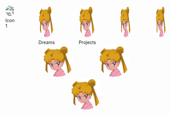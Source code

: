 <!DOCTYPE html>
<html>
<head>
  <style>
    .icon-container {
      display: flex;
      gap: 75px; /* Adjust the gap as needed */
      justify-content: center;
    }
    
    .icon-container .icon {
      display: flex;
      flex-direction: column;
      align-items: center;
      text-align: center;
    }
    
    .icon-container img {
      width: 100px;
      height: 100px;
      border-radius: 50%;
    }
    
    .icon-name {
      margin-top: 5px; /* Adjust the spacing as needed */
    }
  </style>
</head>
<body>
  <div class="icon-container">
    <div class="icon">
      <a href="https://example.com/page1">
        <img src="image1.png" alt="Icon 1" />
      </a>
      <div class="icon-name">Icon 1</div>
    </div>
    <div class="icon">
      <a href="https://chelcey.github.io/Github-Practice/abcProjects">
        <img src="image.png" alt="Projects" width="75" height="75" />
      </a>
      <div class="icon-name">Dreams</div>
    </div>
    <div class="icon">
      <a href="https://chelcey.github.io/Github-Practice/abcProjects">
        <img src="image.png" alt="Projects" width="75" height="75" />
      </a>
      <div class="icon-name">Projects</div>
    </div>
    <div class="icon">
      <a href="https://example.com">
        <img src="image.png" alt="Icon" width="100" height="100" />
      </a>
    </div>
    <div class="icon">
      <a href="https://example.com">
        <img src="image.png" alt="Icon" width="150" height="150" />
      </a>
    </div>
  </div>

  <div class="icon-container">
    <div class="icon">
      <img src="image.png" alt="Icon 1" width="75" height="75" />
    </div>
    <div class="icon">
      <img src="image.png" alt="Icon 2" width="75" height="75" />
    </div>
  </div>

  <div class="icon-container">
    <div class="icon">
      <a href="https://chelcey.github.io/Github-Practice/abcProjects">
        <img src="image.png" alt="Icon 1" width="75" height="75" />
      </a>
